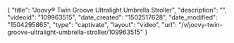 {
    "title": "Joovy&reg; Twin Groove Ultralight Umbrella Stroller",
    "description": "",
    "videoid": "109963515",
    "date_created": "1502517628",
    "date_modified": "1504295865",
    "type": "captivate",
    "layout": "video",
    "url": "\/v\/joovy-twin-groove-ultralight-umbrella-stroller\/109963515"
}